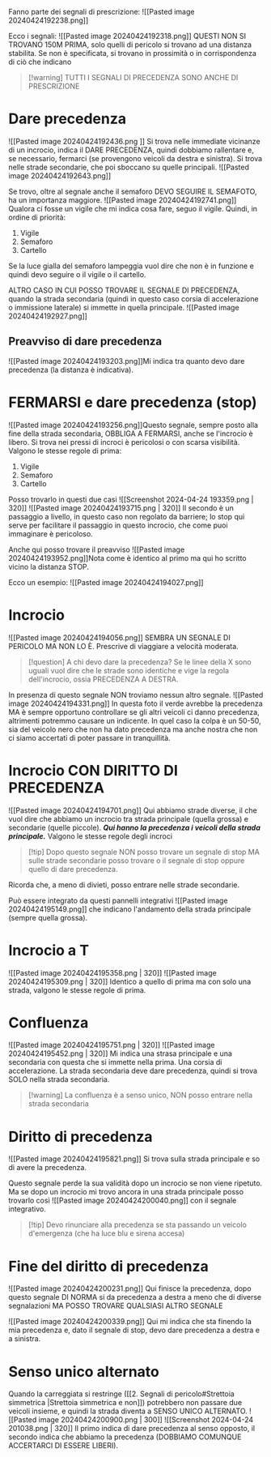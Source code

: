 Fanno parte dei segnali di prescrizione:
![[Pasted image 20240424192238.png]]

Ecco i segnali:
![[Pasted image 20240424192318.png]]
QUESTI NON SI TROVANO 150M PRIMA, solo quelli di pericolo si trovano ad una distanza stabilita.
Se non è specificata, si trovano in prossimità o in corrispondenza di ciò che indicano

>[!warning] TUTTI I SEGNALI DI PRECEDENZA SONO ANCHE DI PRESCRIZIONE
# Dare precedenza
![[Pasted image 20240424192436.png ]]
Si trova nelle immediate vicinanze di un incrocio, indica il DARE PRECEDENZA, quindi dobbiamo rallentare e, se necessario, fermarci (se provengono veicoli da destra e sinistra).
Si trova nelle strade secondarie, che poi sboccano su quelle principali.
![[Pasted image 20240424192643.png]]

Se trovo, oltre al segnale anche il semaforo DEVO SEGUIRE IL SEMAFOTO, ha un importanza maggiore.
![[Pasted image 20240424192741.png]]
Qualora ci fosse un vigile che mi indica cosa fare, seguo il vigile.
Quindi, in ordine di priorità:
1. Vigile
2. Semaforo
3. Cartello

Se la luce gialla del semaforo lampeggia vuol dire che non è in funzione e quindi devo seguire o il vigile o il cartello.

ALTRO CASO IN CUI POSSO TROVARE IL SEGNALE DI PRECEDENZA, quando la strada secondaria (quindi in questo caso corsia di accelerazione o immissione laterale) si immette in quella principale.
![[Pasted image 20240424192927.png]]

## Preavviso di dare precedenza
![[Pasted image 20240424193203.png]]Mi indica tra quanto devo dare precedenza (la distanza è indicativa).


# FERMARSI e dare precedenza (stop)
![[Pasted image 20240424193256.png]]Questo segnale, sempre posto alla fine della strada secondaria, OBBLIGA A FERMARSI, anche se l'incrocio è libero.
Si trova nei pressi di incroci è pericolosi o con scarsa visibilità.
Valgono le stesse regole di prima:
1. Vigile
2. Semaforo
3. Cartello

Posso trovarlo in questi due casi
![[Screenshot 2024-04-24 193359.png | 320]] ![[Pasted image 20240424193715.png | 320]]
Il secondo è un passaggio a livello, in questo caso non regolato da barriere; lo stop qui serve per facilitare il passaggio in questo incrocio, che come puoi immaginare è pericoloso.

Anche qui posso trovare il preavviso
![[Pasted image 20240424193952.png]]Nota come è identico al primo ma qui ho scritto vicino la distanza STOP.

Ecco un esempio:
![[Pasted image 20240424194027.png]]


# Incrocio
![[Pasted image 20240424194056.png]]
SEMBRA UN SEGNALE DI PERICOLO MA NON LO È.
Prescrive di viaggiare a velocità moderata. 

>[!question] A chi devo dare la precedenza? 
Se le linee della X sono uguali vuol dire che le strade sono identiche e vige la regola dell'incrocio, ossia PRECEDENZA A DESTRA.

In presenza di questo segnale NON troviamo nessun altro segnale.
![[Pasted image 20240424194331.png]]
In questa foto il verde avrebbe la precedenza MA è sempre opportuno controllare se gli altri veicoli ci danno precedenza, altrimenti potremmo causare un indicente.
In quel caso la colpa è un 50-50, sia del veicolo nero che non ha dato precedenza ma anche nostra che non ci siamo accertati di poter passare in tranquillità.


# Incrocio CON DIRITTO DI PRECEDENZA
![[Pasted image 20240424194701.png]]
Qui abbiamo strade diverse, il che vuol dire che abbiamo un incrocio tra strada principale (quella grossa) e secondarie (quelle piccole).
***Qui hanno la precedenza i veicoli della strada principale.***
Valgono le stesse regole degli incroci

>[!tip] Dopo questo segnale NON posso trovare un segnale di stop MA sulle strade secondarie posso trovare o il segnale di stop oppure quello di dare precedenza.

Ricorda che, a meno di divieti, posso entrare nelle strade secondarie.

Può essere integrato da questi pannelli integrativi
![[Pasted image 20240424195149.png]]
che indicano l'andamento della strada principale (sempre quella grossa). 


# Incrocio a T
![[Pasted image 20240424195358.png | 320]] ![[Pasted image 20240424195309.png | 320]]
Identico a quello di prima ma con solo una strada, valgono le stesse regole di prima.


# Confluenza
![[Pasted image 20240424195751.png | 320]] ![[Pasted image 20240424195452.png | 320]]
Mi indica una strasa principale e una secondaria con questa che si immette nella prima. 
Una corsia di accelerazione.
La strada secondaria deve dare precedenza, quindi si trova SOLO nella strada secondaria.

>[!warning]  La confluenza è a senso unico, NON posso entrare nella strada secondaria


# Diritto di precedenza
![[Pasted image 20240424195821.png]]
Si trova sulla strada principale e so di avere la precedenza.

Questo segnale perde la sua validità dopo un incrocio se non viene ripetuto.
Ma se dopo un incrocio mi trovo ancora in una strada principale posso trovarlo così
![[Pasted image 20240424200040.png]]
con il segnale integrativo.

>[!tip] Devo rinunciare alla precedenza se sta passando un veicolo d'emergenza (che ha luce blu e sirena accesa)

# Fine del diritto di precedenza
![[Pasted image 20240424200231.png]]
Qui finisce la precedenza, dopo questo segnale DI NORMA si da precedenza a destra a meno che di diverse segnalazioni MA POSSO TROVARE QUALSIASI ALTRO SEGNALE

![[Pasted image 20240424200339.png]]
Qui mi indica che sta finendo la mia precedenza e, dato il segnale di stop, devo dare precedenza a destra e a sinistra.


# Senso unico alternato
Quando la carreggiata si restringe ([[2. Segnali di pericolo#Strettoia simmetrica |Strettoia simmetrica e non]]) potrebbero non passare due veicoli insieme, e quindi la strada diventa a SENSO UNICO ALTERNATO.
![[Pasted image 20240424200900.png | 300]] ![[Screenshot 2024-04-24 201038.png | 320]]
Il primo indica di dare precedenza al senso opposto, il secondo indica che abbiamo la precedenza (DOBBIAMO COMUNQUE ACCERTARCI DI ESSERE LIBERI).